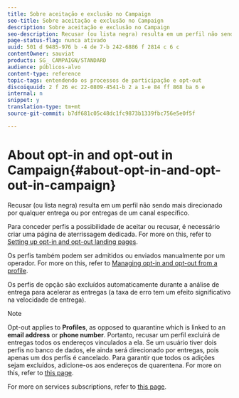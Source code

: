 ```yaml
---
title: Sobre aceitação e exclusão no Campaign
seo-title: Sobre aceitação e exclusão no Campaign
description: Sobre aceitação e exclusão no Campaign
seo-description: Recusar (ou lista negra) resulta em um perfil não sendo mais direcionado por qualquer entrega ou por entregas de um canal específico.
page-status-flag: nunca ativado
uuid: 501 d 9485-976 b -4 de 7-b 242-6886 f 2814 c 6 c
contentOwner: sauviat
products: SG_ CAMPAIGN/STANDARD
audience: públicos-alvo
content-type: reference
topic-tags: entendendo os processos de participação e opt-out
discoiquuid: 2 f 26 ec 22-0809-4541-b 2 a 1-e 84 ff 868 ba 6 e
internal: n
snippet: y
translation-type: tm+mt
source-git-commit: b7df681c05c48dc1fc9873b1339fbc756e5e0f5f

---
```



# About opt-in and opt-out in Campaign{#about-opt-in-and-opt-out-in-campaign}

Recusar (ou lista negra) resulta em um perfil não sendo mais direcionado por qualquer entrega ou por entregas de um canal específico.

Para conceder perfis a possibilidade de aceitar ou recusar, é necessário criar uma página de aterrissagem dedicada. For more on this, refer to [Setting up opt-in and opt-out landing pages](../../audiences/using/managing-opt-in-and-opt-out-in-campaign.md#setting-up-opt-in-and-opt-out-landing-pages).

Os perfis também podem ser admitidos ou enviados manualmente por um operador. For more on this, refer to [Managing opt-in and opt-out from a profile](../../audiences/using/managing-opt-in-and-opt-out-in-campaign.md#managing-opt-in-and-opt-out-from-a-profile).

Os perfis de opção são excluídos automaticamente durante a análise de entrega para acelerar as entregas (a taxa de erro tem um efeito significativo na velocidade de entrega).

>[!NOTE]
>
>Opt-out applies to **Profiles**, as opposed to quarantine which is linked to an **email address** or **phone number**. Portanto, recusar um perfil excluirá de entregas todos os endereços vinculados a ela. Se um usuário tiver dois perfis no banco de dados, ele ainda será direcionado por entregas, pois apenas um dos perfis é cancelado. Para garantir que todos os adições sejam excluídos, adicione-os aos endereços de quarentena. For more on this, refer to [this page](../../sending/using/understanding-quarantine-management.md#identifying-quarantined-addresses-for-the-entire-platform).

For more on services subscriptions, refer to [this page](../../audiences/using/about-subscriptions.md).
